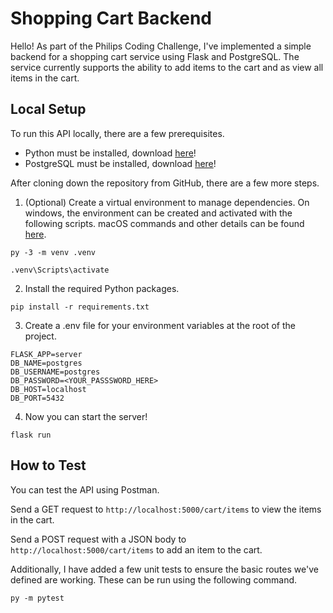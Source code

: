 # Shopping Cart Backend

Hello! As part of the Philips Coding Challenge, I've implemented a simple backend for a shopping cart service using Flask and PostgreSQL. The service currently supports the ability to add items to the cart and as view all items in the cart.

## Local Setup

To run this API locally, there are a few prerequisites.

-   Python must be installed, download [here](https://www.python.org/downloads/)!
-   PostgreSQL must be installed, download [here](https://www.enterprisedb.com/downloads/postgres-postgresql-downloads)!

After cloning down the repository from GitHub, there are a few more steps.

1. (Optional) Create a virtual environment to manage dependencies. On windows, the environment can be created and activated with the following scripts. macOS commands and other details can be found [here](https://flask.palletsprojects.com/en/3.0.x/installation/#virtual-environments).

```
py -3 -m venv .venv
```

```
.venv\Scripts\activate
```

2. Install the required Python packages.

```
pip install -r requirements.txt
```

3. Create a .env file for your environment variables at the root of the project.

```
FLASK_APP=server
DB_NAME=postgres
DB_USERNAME=postgres
DB_PASSWORD=<YOUR_PASSSWORD_HERE>
DB_HOST=localhost
DB_PORT=5432
```

4. Now you can start the server!

```
flask run
```

## How to Test

You can test the API using Postman.

Send a GET request to `http://localhost:5000/cart/items` to view the items in the cart.

Send a POST request with a JSON body to `http://localhost:5000/cart/items` to add an item to the cart.

Additionally, I have added a few unit tests to ensure the basic routes we've defined are working. These can be run using the following command.

```
py -m pytest
```
